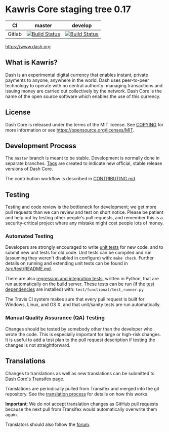 Kawris Core staging tree 0.17
===========================

|CI|master|develop|
|-|-|-|
|Gitlab|[![Build Status](https://gitlab.com/dashpay/dash/badges/master/pipeline.svg)](https://gitlab.com/dashpay/dash/-/tree/master)|[![Build Status](https://gitlab.com/dashpay/dash/badges/develop/pipeline.svg)](https://gitlab.com/dashpay/dash/-/tree/develop)|

https://www.dash.org


What is Kawris?
-------------

Dash is an experimental digital currency that enables instant, private
payments to anyone, anywhere in the world. Dash uses peer-to-peer technology
to operate with no central authority: managing transactions and issuing money
are carried out collectively by the network. Dash Core is the name of the open
source software which enables the use of this currency.



License
-------

Dash Core is released under the terms of the MIT license. See [COPYING](COPYING) for more
information or see https://opensource.org/licenses/MIT.

Development Process
-------------------

The `master` branch is meant to be stable. Development is normally done in separate branches.
[Tags](https://github.com/dashpay/dash/tags) are created to indicate new official,
stable release versions of Dash Core.

The contribution workflow is described in [CONTRIBUTING.md](CONTRIBUTING.md).

Testing
-------

Testing and code review is the bottleneck for development; we get more pull
requests than we can review and test on short notice. Please be patient and help out by testing
other people's pull requests, and remember this is a security-critical project where any mistake might cost people
lots of money.

### Automated Testing

Developers are strongly encouraged to write [unit tests](src/test/README.md) for new code, and to
submit new unit tests for old code. Unit tests can be compiled and run
(assuming they weren't disabled in configure) with: `make check`. Further details on running
and extending unit tests can be found in [/src/test/README.md](/src/test/README.md).

There are also [regression and integration tests](/test), written
in Python, that are run automatically on the build server.
These tests can be run (if the [test dependencies](/test) are installed) with: `test/functional/test_runner.py`

The Travis CI system makes sure that every pull request is built for Windows, Linux, and OS X, and that unit/sanity tests are run automatically.

### Manual Quality Assurance (QA) Testing

Changes should be tested by somebody other than the developer who wrote the
code. This is especially important for large or high-risk changes. It is useful
to add a test plan to the pull request description if testing the changes is
not straightforward.

Translations
------------

Changes to translations as well as new translations can be submitted to
[Dash Core's Transifex page](https://www.transifex.com/projects/p/dash/).

Translations are periodically pulled from Transifex and merged into the git repository. See the
[translation process](doc/translation_process.md) for details on how this works.

**Important**: We do not accept translation changes as GitHub pull requests because the next
pull from Transifex would automatically overwrite them again.

Translators should also follow the [forum](https://www.dash.org/forum/topic/dash-worldwide-collaboration.88/).
